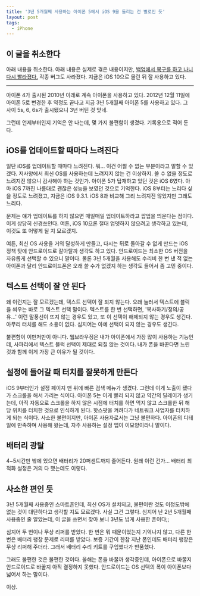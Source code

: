 ```yaml
---
title: '3년 5개월째 사용하는 아이폰 5에서 iOS 9을 돌리는 건 별로인 듯'
layout: post
tags:
  - iPhone
---
```


## 이 글을 취소한다

아래 내용을 취소한다. 아래 내용은 실제로 겪은 내용이지만, [백업에서 복구를 하고 나니 다시 빨라졌다.](https://mytory.net/2016/10/01/latest-iOS-is-good-on-iphone5.html) 각종 버그도 사라졌다. 지금은 iOS 10으로 올린 뒤 잘 사용하고 있다.

------

아이폰 4가 출시된 2010년 이래로 계속 아이폰을 사용하고 있다. 2012년 12월 11일에 아이폰 5로 변경한 후 약정도 끝나고 지금 3년 5개월째 아이폰 5를 사용하고 있다. 그 사이 5s, 6, 6s가 출시됐으니 3년 버틴 것 맞네.

그런데 언제부터인지 기억은 안 나는데, 몇 가지 불편함이 생겼다. 기록용으로 적어 둔다.

## iOS를 업데이트할 때마다 느려진다

일단 iOS를 업데이트할 때마다 느려진다. 뭐... 이건 어쩔 수 없는 부분이라고 말할 수 있겠다. 저사양에서 최신 OS를 사용하는데 느려지지 않는 건 이상하지. 쓸 수 없을 정도로 느려지진 않으니 감사해야 하는 것인가. 아이폰 5가 탑재하고 있던 것은 iOS 6였다. 아마 iOS 7까진 나름대로 괜찮은 성능을 보였던 것으로 기억한다. iOS 8부터는 느리다 싶을 정도로 느려졌고, 지금은 iOS 9.3.1. iOS 8과 비교해 그리 느려지진 않았지만 그래도 느리다.

문제는 얘가 업데이트를 하지 않으면 매일매일 업데이트하라고 팝업을 띄운다는 점이다. 이게 상당히 신경쓰인다. 여튼, iOS 10으론 절대 업뎃하지 않으려고 생각하고 있는데, 이것도 또 어떻게 될 지 모르겠지.

여튼, 최신 OS 사용을 거의 달성하게 만들고, 다시는 뒤로 돌아갈 수 없게 만드는 iOS 정책 탓에 안드로이드로 갈아탈까 생각도 하고 있다. 안드로이드는 최소한 OS 버전을 자유롭게 선택할 수 있으니 말이다. 물론 3년 5개월을 사용해도 수리비 한 번 낸 적 없는 아이폰과 달리 안드로이드폰은 오래 쓸 수가 없겠지 하는 생각도 들어서 좀 고민 중이다.


## 텍스트 선택이 잘 안 된다

왜 이런지는 잘 모르겠는데, 텍스트 선택이 잘 되지 않는다. 오래 눌러서 텍스트에 블럭을 씌우는 바로 그 텍스트 선택 말이다. 텍스트를 한 번 선택하면, '복사하기/정의/공유...' 이런 말풍선이 뜨지 않는 경우도 있고, 또 이 선택이 해제되지 않는 경우도 생긴다. 아무리 터치를 해도 소용이 없다. 심지어는 아예 선택이 되지 않는 경우도 생긴다.

불편함이 이만저만이 아니다. 웹브라우징은 내가 아이폰에서 가장 많이 사용하는 기능인데, 사파리에서 텍스트 블럭 선택이 제대로 되질 않는 것이다. 내가 폰을 바꾼다면 느린 것과 함께 이게 가장 큰 이유가 될 것이다.


## 설정에 들어갈 때 터치를 잘못하게 만든다

iOS 9부터인가 설정 페이지 맨 위에 빠른 검색 메뉴가 생겼다. 그런데 이게 노출이 됐다가 스크롤을 해서 가리는 식이다. 아이폰 5는 이게 빨리 되지 않고 약간의 딜레이가 생기는데, 아직 자동으로 스크롤을 하지 않은 시점에 터치를 하면 먹지 않고 스크롤한 뒤 해당 위치를 터치한 것으로 인식하게 된다. 핫스팟을 켜려다가 네트워크 사업자를 터치하게 되는 식이다. 사소한 불편이지만, 아이폰 사용자로서는 그냥 불편하다. 아이폰의 디테일에 만족하며 사용해 왔는데, 자주 사용하는 설정 앱이 이모양이라니 말이다.


## 배터리 광탈

4~5시간만 밖에 있으면 배터리가 20퍼센트까지 줄어든다. 원래 이런 건가... 배터리 최적화 설정은 거의 다 했는데도 이렇다.


## 사소한 편인 듯

3년 5개월째 사용중인 스마트폰인데, 최신 OS가 설치되고, 불편이란 것도 이정도밖에 없는 것이 대단하다고 생각할 지도 모르겠다. 사실 그건 그렇다. 심지어 난 2년 5개월째 사용중인 줄 알았는데, 이 글을 쓰면서 찾아 보니 3년도 넘게 사용한 폰이다;;

심지어 두 번이나 무상 리퍼를 받았다. 한 번은 뭐 때문이었는지 기억나지 않고, 다른 한 번은 배터리 팽창 문제로 리퍼를 받았다. 보증 기간이 한참 지난 폰인데도 배터리 팽창은 무상 리퍼해 주더라. 그래서 배터리 수리 키트를 구입했다가 반품했다.

그래도 불편한 것은 불편한 것이다. 올해는 폰을 바꿀까 생각중인데, 아이폰으로 바꿀지 안드로이드로 바꿀지 아직 결정하지 못했다. 안드로이드는 OS 선택의 폭이 아이폰보다 넓어서 하는 말이다.

이상.

